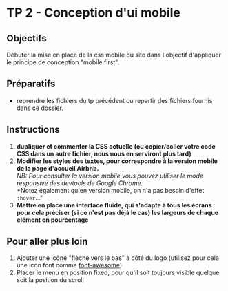 # TP 2 - Conception d'ui mobile

## Objectifs
Débuter la mise en place de la css mobile du site dans l'objectif d'appliquer le principe de conception "mobile first".


## Préparatifs
- reprendre les fichiers du tp précédent ou repartir des fichiers fournis dans ce dossier.


## Instructions
1. **dupliquer et commenter la CSS actuelle (ou copier/coller votre code CSS dans un autre fichier, nous nous en serviront plus tard)**
2. **Modifier les styles des textes,  pour correspondre à la version mobile de la page d'accueil Airbnb.** <br>
*NB: Pour consulter la version mobile vous pouvez utiliser le mode responsive des devtools de Google Chrome.*<br>
*Notez également qu'en version mobile, on n'a pas besoin d'effet `:hover`..."
3. **Mettre en place une interface fluide, qui s'adapte à tous les écrans : pour cela préciser (si ce n'est pas déjà le cas) les largeurs de chaque élément en pourcentage**


## Pour aller plus loin
1. Ajouter une icône "flèche vers le bas" à côté du logo (utilisez pour cela une icon font comme [font-awesome](http://fontawesome.io/icons/))
2. Placer le menu en position fixed, pour qu'il soit toujours visible quelque soit la position du scroll

